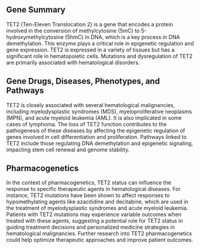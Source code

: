 ## Gene Summary
TET2 (Ten-Eleven Translocation 2) is a gene that encodes a protein involved in the conversion of methylcytosine (5mC) to 5-hydroxymethylcytosine (5hmC) in DNA, which is a key process in DNA demethylation. This enzyme plays a critical role in epigenetic regulation and gene expression. TET2 is expressed in a variety of tissues but has a significant role in hematopoietic cells. Mutations and dysregulation of TET2 are primarily associated with hematological disorders.

## Gene Drugs, Diseases, Phenotypes, and Pathways
TET2 is closely associated with several hematological malignancies, including myelodysplastic syndromes (MDS), myeloproliferative neoplasms (MPN), and acute myeloid leukemia (AML). It is also implicated in some cases of lymphoma. The loss of TET2 function contributes to the pathogenesis of these diseases by affecting the epigenetic regulation of genes involved in cell differentiation and proliferation. Pathways linked to TET2 include those regulating DNA demethylation and epigenetic signaling, impacting stem cell renewal and genome stability.

## Pharmacogenetics
In the context of pharmacogenetics, TET2 status can influence the response to specific therapeutic agents in hematological diseases. For instance, TET2 mutations have been shown to affect responses to hypomethylating agents like azacitidine and decitabine, which are used in the treatment of myelodysplastic syndromes and acute myeloid leukemia. Patients with TET2 mutations may experience variable outcomes when treated with these agents, suggesting a potential role for TET2 status in guiding treatment decisions and personalized medicine strategies in hematological malignancies. Further research into TET2 pharmacogenetics could help optimize therapeutic approaches and improve patient outcomes.